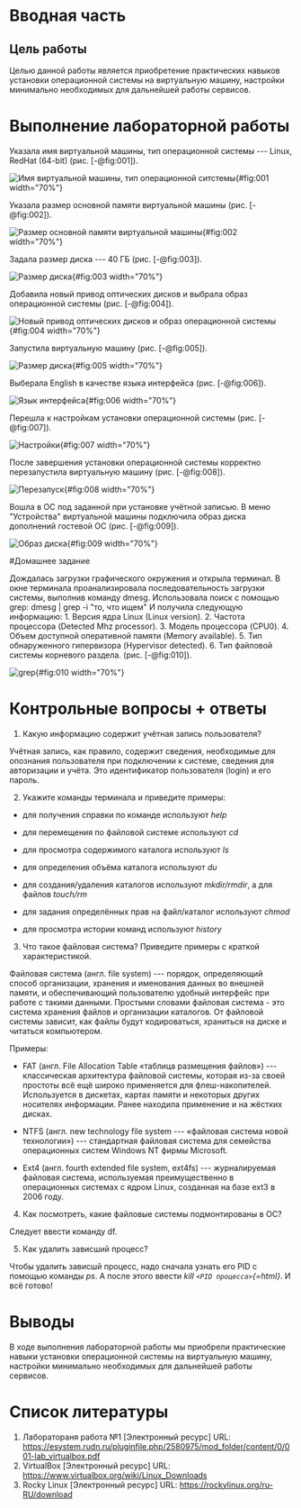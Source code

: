 # Вводная часть

## Цель работы

Целью данной работы является приобретение практических навыков установки
операционной системы на виртуальную машину, настройки минимально
необходимых для дальнейшей работы сервисов.

# Выполнение лабораторной работы

Указала имя виртуальной машины, тип операционной системы --- Linux,
RedHat (64-bit) (рис. [-@fig:001]).

![Имя виртуальной машины, тип операционной
ситстемы](image/lab01_1.png){#fig:001 width="70%"}

Указала размер основной памяти виртуальной машины (рис. [-@fig:002]).

![Размер основной памяти виртуальной машины](image/lab01_2.png){#fig:002
width="70%"}

Задала размер диска --- 40 ГБ (рис. [-@fig:003]).

![Размер диска](image/lab01_3.png){#fig:003 width="70%"}

Добавила новый привод оптических дисков и выбрала образ операционной
системы (рис. [-@fig:004]).

![Новый привод оптических дисков и образ операционной
системы](image/lab01_4.png){#fig:004 width="70%"}

Запустила виртуальную машину (рис. [-@fig:005]).

![Размер диска](image/lab01_5.png){#fig:005 width="70%"}

Выберала English в качестве языка интерфейса (рис. [-@fig:006]).

![Язык интерфейса](image/lab01_6.png){#fig:006 width="70%"}

Перешла к настройкам установки операционной системы (рис. [-@fig:007]).

![Настройки](image/lab01_7.png){#fig:007 width="70%"}

После завершения установки операционной системы корректно перезапустила
виртуальную машину (рис. [-@fig:008]).

![Перезапуск](image/lab01_8.png){#fig:008 width="70%"}

Вошла в ОС под заданной при установке учётной записью. В меню
"Устройства" виртуальной машины подключила образ диска дополнений
гостевой ОС (рис. [-@fig:009]).

![Образ диска](image/lab01_9.png){#fig:009 width="70%"}

#Домашнее задание

Дождалась загрузки графического окружения и открыла терминал. В окне
терминала проанализировала последовательность загрузки системы, выполнив
команду dmesg. Использовала поиск с помощью grep: dmesg \| grep -i "то,
что ищем" И получила следующую информацию: 1. Версия ядра Linux (Linux
version). 2. Частота процессора (Detected Mhz processor). 3. Модель
процессора (CPU0). 4. Объем доступной оперативной памяти (Memory
available). 5. Тип обнаруженного гипервизора (Hypervisor detected). 6.
Тип файловой системы корневого раздела. (рис. [-@fig:010]).

![grep](image/lab01_10.png){#fig:010 width="70%"}

# Контрольные вопросы + ответы

1.  Какую информацию содержит учётная запись пользователя?

Учётная запись, как правило, содержит сведения, необходимые для
опознания пользователя при подключении к системе, сведения для
авторизации и учёта. Это идентификатор пользователя (login) и его
пароль.

2.  Укажите команды терминала и приведите примеры:

-   для получения справки по команде используют *help*

-   для перемещения по файловой системе используют *cd*

-   для просмотра содержимого каталога используют *ls*

-   для определения объёма каталога используют *du*

-   для создания/удаления каталогов используют *mkdir/rmdir*, а для
    файлов *touch/rm*

-   для задания определённых прав на файл/каталог используют *chmod*

-   для просмотра истории команд используют *history*

3.  Что такое файловая система? Приведите примеры с краткой
    характеристикой.

Файловая система (англ. file system) --- порядок, определяющий способ
организации, хранения и именования данных во внешней памяти, и
обеспечивающий пользователю удобный интерфейс при работе с такими
данными. Простыми словами файловая система - это система хранения файлов
и организации каталогов. От файловой системы зависит, как файлы будут
кодироваться, храниться на диске и читаться компьютером.

Примеры:

-   FAT (англ. File Allocation Table «таблица размещения файлов») ---
    классическая архитектура файловой системы, которая из-за своей
    простоты всё ещё широко применяется для флеш-накопителей.
    Используется в дискетах, картах памяти и некоторых других носителях
    информации. Ранее находила применение и на жёстких дисках.

-   NTFS (англ. new technology file system --- «файловая система новой
    технологии») --- стандартная файловая система для семейства
    операционных систем Windows NT фирмы Microsoft.

-   Ext4 (англ. fourth extended file system, ext4fs) --- журналируемая
    файловая система, используемая преимущественно в операционных
    системах с ядром Linux, созданная на базе ext3 в 2006 году.

4.  Как посмотреть, какие файловые системы подмонтированы в ОС?

Следует ввести команду df.

5.  Как удалить зависший процесс?

Чтобы удалить зависшй процесс, надо сначала узнать его PID с помощью
команды *ps*. А после этого ввести *kill `<PID процесса>`{=html}*. И всё
готово!

# Выводы

В ходе выполнения лабораторной работы мы приобрели практические навыки
установки операционной системы на виртуальную машину, настройки
минимально необходимых для дальнейшей работы сервисов.

# Список литературы

1.  Лаборатораня работа №1 \[Электронный ресурс\] URL:
    https://esystem.rudn.ru/pluginfile.php/2580975/mod_folder/content/0/001-lab_virtualbox.pdf
2.  VirtualBox \[Электронный ресурс\] URL:
    https://www.virtualbox.org/wiki/Linux_Downloads
3.  Rocky Linux \[Электронный ресурс\] URL:
    https://rockylinux.org/ru-RU/download
